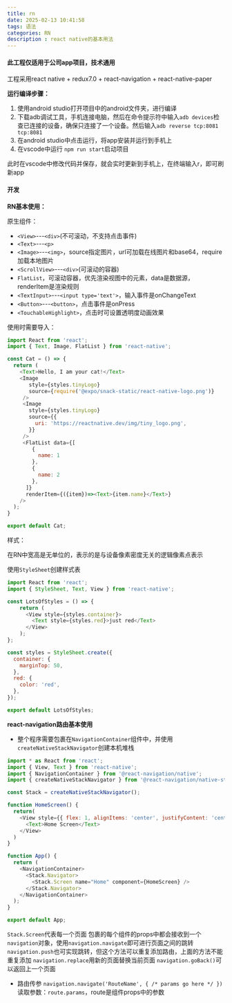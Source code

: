 ```yaml
---
title: rn
date: 2025-02-13 10:41:58
tags: 语法
categories: RN
description : react native的基本用法
---
```


#### 此工程仅适用于公司app项目，技术通用

工程采用react native + redux7.0 + react-navigation + react-native-paper

**运行编译步骤：**

1. 使用android studio打开项目中的android文件夹，进行编译
2. 下载adb调试工具，手机连接电脑，然后在命令提示符中输入`adb devices`检查已连接的设备，确保只连接了一个设备。然后输入`adb reverse tcp:8081 tcp:8081`
3. 在android studio中点击运行，将app安装并运行到手机上
4. 在vscode中运行 `npm run start`启动项目

此时在vscode中修改代码并保存，就会实时更新到手机上，在终端输入r，即可刷新app

#### 开发

**RN基本使用：**

原生组件：

* `<View>`---`<div>`(不可滚动，不支持点击事件)
* `<Text>`---`<p>`
* `<Image>`---`<img>`，source指定图片，url可加载在线图片和base64，require加载本地图片
* `<ScrollView>`---`<div>`(可滚动的容器)
* `FlatList`，可滚动容器，优先渲染视图中的元素，data是数据源，renderItem是渲染规则
* `<TextInput>`---`<input type='text'>`，输入事件是onChangeText
* `<Button>`---`<button>`，点击事件是onPress
* `<TouchableHighlight>`，点击时可设置透明度动画效果

使用时需要导入：

```javascript
import React from 'react';
import { Text, Image, FlatList } from 'react-native';

const Cat = () => {
  return (
    <Text>Hello, I am your cat!</Text>
    <Image
       style={styles.tinyLogo}
       source={require('@expo/snack-static/react-native-logo.png')}
     />
     <Image
       style={styles.tinyLogo}
       source={{
         uri: 'https://reactnative.dev/img/tiny_logo.png',
       }}
     />
     <FlatList data={[
        {
          name: 1
        },
        {
          name: 2
        },
      ]}
      renderItem={({item})=><Text>{item.name}</Text>}
    />
  );
}

export default Cat;
```

样式：

在RN中宽高是无单位的，表示的是与设备像素密度无关的逻辑像素点表示

使用`StyleSheet`创建样式表

```javascript
import React from 'react';
import { StyleSheet, Text, View } from 'react-native';

const LotsOfStyles = () => {
    return (
      <View style={styles.container}>
        <Text style={styles.red}>just red</Text>
      </View>
    );
};

const styles = StyleSheet.create({
  container: {
    marginTop: 50,
  },
  red: {
    color: 'red',
  },
});

export default LotsOfStyles;
```

**react-navigation路由基本使用**

* 整个程序需要包裹在`NavigationContainer`组件中，并使用`createNativeStackNavigator`创建本机堆栈

```javascript
import * as React from 'react';
import { View, Text } from 'react-native';
import { NavigationContainer } from '@react-navigation/native';
import { createNativeStackNavigator } from '@react-navigation/native-stack';

const Stack = createNativeStackNavigator();

function HomeScreen() {
  return(
    <View style={{ flex: 1, alignItems: 'center', justifyContent: 'center' }}>
      <Text>Home Screen</Text>
    </View>
  )
}

function App() {
  return (
    <NavigationContainer>
      <Stack.Navigator>
        <Stack.Screen name="Home" component={HomeScreen} />
      </Stack.Navigator>
    </NavigationContainer>
  );
}

export default App;
```

`Stack.Screen`代表每一个页面
包裹的每个组件的props中都会接收到一个`navigation`对象，使用`navigation.navigate`即可进行页面之间的跳转
`navigation.push`也可实现跳转，但这个方法可以重复添加路由，上面的方法不能重复添加
`navigation.replace`用新的页面替换当前页面
`navigation.goBack()`可以返回上一个页面

* 路由传参
  `navigation.navigate('RouteName', { /* params go here */ })`
  读取参数：`route.params`，route是组件props中的参数
